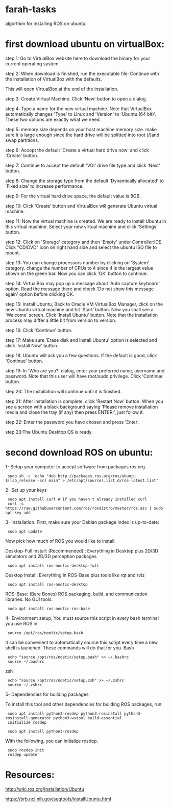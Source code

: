 # farah-tasks
algorthim for installing ROS on ubuntu:
# first download ubuntu on virtualBox:

step 1: Go to VirtualBox website here to download the binary for your current operating system. 

step 2:  When download is finished, run the executable file. Continue with the installation of VirtualBox with the defaults.

This will open VirtualBox at the end of the installation.

step 3: Create Virtual Machine. Click 'New' button to open a dialog.

step 4: Type a name for the new virtual machine. Note that VirtualBox automatically changes 'Type' to Linux and 'Version' to 'Ubuntu (64 bit)'.
These two options are exactly what we need.

step 5: memory size depends on your host machine memory size. make sure it is large enough since the hard drive will be splitted into root (/)and swap partitions.

step 6: Accept the default 'Create a virtual hard drive now' and click 'Create' button.

step 7: Continue to accept the default 'VDI' drive file type and click 'Next' button.

step 8: Change the storage type from the default 'Dynamically allocated' to 'Fixed size' to increase performance.

step 9: For the virtual hard drive space, the default value is 8GB.

step 10: Click 'Create' button and VirtualBox will generate Ubuntu virtual machine.

step 11: Now the virtual machine is created. We are ready to install Ubuntu in this virtual machine.
Select your new virtual machine and click 'Settings' button.

step 12: Click on 'Storage' category and then 'Empty' under Controller:IDE. Click "CD/DVD" icon on right hand side and select the ubuntu ISO file to mount.

step 13: You can change processors number by clicking on 'System' category. change the number of CPUs to 4 since 4 is the largest value shown on the green bar. 
Now you can click 'OK' button to continue.

step 14: VirtualBox may pop up a message about 'Auto capture keyboard' option. Read the message there and check 'Do not show this message again' option before clicking OK.

step 15: Install Ubuntu, Back to Oracle VM VirtualBox Manager, click on the new Ubuntu virtual machine and hit 'Start' button.
Now you shall see a 'Welcome' screen. Click 'Install Ubuntu' button. Note that the installation process may differ a little bit from version to version.

step 16: Click 'Continue' button.

step 17: Make sure 'Erase disk and install Ubuntu' option is selected and click 'Install Now' button.

step 18: Ubuntu will ask you a few questions. If the default is good, click 'Continue' button.

step 19: In 'Who are you?' dialog, enter your preferred name, username and password. Note that this user will have root/sudo privilege. Click 'Continue' button.

step 20: The installation will continue until it is finished.

step 21: After installation is complete, click 'Restart Now' button. When you see a screen with a black background saying 'Please remove installation media and close the tray (if any) then press ENTER:', just follow it.

step 22: Enter the password you have chosen and press 'Enter'.

step 23:The Ubuntu Desktop OS is ready. 


# second download ROS on ubuntu:

1- Setup your computer to accept software from packages.ros.org.

     sudo sh -c 'echo "deb http://packages.ros.org/ros/ubuntu $(lsb_release -sc) main" > /etc/apt/sources.list.d/ros-latest.list'

2- Set up your keys

     sudo apt install curl # if you haven't already installed curl
     curl -s https://raw.githubusercontent.com/ros/rosdistro/master/ros.asc | sudo apt-key add -

3- Installation. First, make sure your Debian package index is up-to-date:

     sudo apt update

Now pick how much of ROS you would like to install.

Desktop-Full Install: (Recommended) : Everything in Desktop plus 2D/3D simulators and 2D/3D perception packages

     sudo apt install ros-noetic-desktop-full
     
Desktop Install: Everything in ROS-Base plus tools like rqt and rviz

     sudo apt install ros-noetic-desktop
     
ROS-Base: (Bare Bones) ROS packaging, build, and communication libraries. No GUI tools.

     sudo apt install ros-noetic-ros-base

4- Environment setup, You must source this script in every bash terminal you use ROS in.

     source /opt/ros/noetic/setup.bash
     
It can be convenient to automatically source this script every time a new shell is launched. These commands will do that for you.
Bash

     echo "source /opt/ros/noetic/setup.bash" >> ~/.bashrc
     source ~/.bashrc

zsh

     echo "source /opt/ros/noetic/setup.zsh" >> ~/.zshrc
     source ~/.zshrc

5- Dependencies for building packages

To install this tool and other dependencies for building ROS packages, run:

     sudo apt install python3-rosdep python3-rosinstall python3-rosinstall-generator python3-wstool build-essential
     Initialize rosdep

     sudo apt install python3-rosdep

With the following, you can initialize rosdep.

     sudo rosdep init
     rosdep update

# Resources:

http://wiki.ros.org/Installation/Ubuntu

https://brb.nci.nih.gov/seqtools/installUbuntu.html
